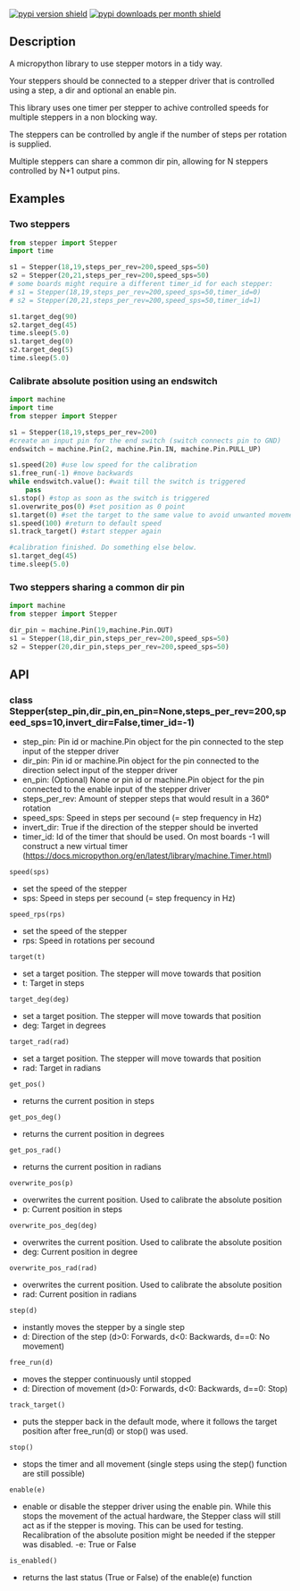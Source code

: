 [![pypi version shield](https://img.shields.io/pypi/v/micropython-stepper)](https://pypi.org/project/micropython-stepper/) [![pypi downloads per month shield](https://img.shields.io/pypi/dm/micropython-stepper?color=brightgreen)](https://pypi.org/project/micropython-stepper/)
## Description
A micropython library to use stepper motors in a tidy way.

Your steppers should be connected to a stepper driver that is controlled using a step, a dir and optional an enable pin.

This library uses one timer per stepper to achive controlled speeds for multiple steppers in a non blocking way.

The steppers can be controlled by angle if the number of steps per rotation is supplied.

Multiple steppers can share a common dir pin, allowing for N steppers controlled by N+1 output pins.

## Examples
### Two steppers
```Python
from stepper import Stepper
import time

s1 = Stepper(18,19,steps_per_rev=200,speed_sps=50)
s2 = Stepper(20,21,steps_per_rev=200,speed_sps=50)
# some boards might require a different timer_id for each stepper:
# s1 = Stepper(18,19,steps_per_rev=200,speed_sps=50,timer_id=0)
# s2 = Stepper(20,21,steps_per_rev=200,speed_sps=50,timer_id=1)

s1.target_deg(90)
s2.target_deg(45)
time.sleep(5.0)
s1.target_deg(0)
s2.target_deg(5)
time.sleep(5.0)
```

### Calibrate absolute position using an endswitch
```Python
import machine
import time
from stepper import Stepper

s1 = Stepper(18,19,steps_per_rev=200)
#create an input pin for the end switch (switch connects pin to GND)
endswitch = machine.Pin(2, machine.Pin.IN, machine.Pin.PULL_UP)

s1.speed(20) #use low speed for the calibration
s1.free_run(-1) #move backwards
while endswitch.value(): #wait till the switch is triggered
    pass
s1.stop() #stop as soon as the switch is triggered
s1.overwrite_pos(0) #set position as 0 point
s1.target(0) #set the target to the same value to avoid unwanted movement
s1.speed(100) #return to default speed
s1.track_target() #start stepper again

#calibration finished. Do something else below.
s1.target_deg(45)
time.sleep(5.0)
```

### Two steppers sharing a common dir pin
```Python
import machine
from stepper import Stepper

dir_pin = machine.Pin(19,machine.Pin.OUT)
s1 = Stepper(18,dir_pin,steps_per_rev=200,speed_sps=50)
s2 = Stepper(20,dir_pin,steps_per_rev=200,speed_sps=50)
```

## API
### class Stepper(step_pin,dir_pin,en_pin=None,steps_per_rev=200,speed_sps=10,invert_dir=False,timer_id=-1)
- step_pin: Pin id or machine.Pin object for the pin connected to the step input of the stepper driver
- dir_pin: Pin id or machine.Pin object for the pin connected to the direction select input of the stepper driver
- en_pin: (Optional) None or pin id or machine.Pin object for the pin connected to the enable input of the stepper driver
- steps_per_rev: Amount of stepper steps that would result in a 360° rotation
- speed_sps: Speed in steps per secound (= step frequency in Hz)
- invert_dir: True if the direction of the stepper should be inverted
- timer_id: Id of the timer that should be used. On most boards -1 will construct a new virtual timer (https://docs.micropython.org/en/latest/library/machine.Timer.html)


```speed(sps)```
- set the speed of the stepper
- sps: Speed in steps per secound (= step frequency in Hz)

```speed_rps(rps)```
- set the speed of the stepper
- rps: Speed in rotations per secound

```target(t)```
- set a target position. The stepper will move towards that position
- t: Target in steps

```target_deg(deg)```
- set a target position. The stepper will move towards that position
- deg: Target in degrees

```target_rad(rad)```
- set a target position. The stepper will move towards that position
- rad: Target in radians

```get_pos()```
- returns the current position in steps

```get_pos_deg()```
- returns the current position in degrees

```get_pos_rad()```
- returns the current position in radians

```overwrite_pos(p)```
- overwrites the current position. Used to calibrate the absolute position
- p: Current position in steps

```overwrite_pos_deg(deg)```
- overwrites the current position. Used to calibrate the absolute position
- deg: Current position in degree

```overwrite_pos_rad(rad)```
- overwrites the current position. Used to calibrate the absolute position
- rad: Current position in radians

```step(d)```
- instantly moves the stepper by a single step
- d: Direction of the step (d>0: Forwards, d<0: Backwards, d==0: No movement)

```free_run(d)```
- moves the stepper continuously until stopped
- d: Direction of movement (d>0: Forwards, d<0: Backwards, d==0: Stop)

```track_target()```
- puts the stepper back in the default mode, where it follows the target position after free_run(d) or stop() was used.

```stop()```
- stops the timer and all movement (single steps using the step() function are still possible)

```enable(e)```
- enable or disable the stepper driver using the enable pin. While this stops the movement of the actual hardware, the Stepper class will still act as if the stepper is moving. This can be used for testing. Recalibration of the absolute position might be needed if the stepper was disabled.
-e: True or False

```is_enabled()```
- returns the last status (True or False) of the enable(e) function

